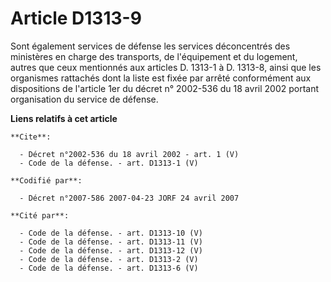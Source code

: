 # Article D1313-9

Sont également services de défense les services déconcentrés des ministères en charge des transports, de l'équipement et du
logement, autres que ceux mentionnés aux articles D. 1313-1 à D. 1313-8, ainsi que les organismes rattachés dont la liste est
fixée par arrêté conformément aux dispositions de l'article 1er du décret n° 2002-536 du 18 avril 2002 portant organisation
du service de défense.

**Liens relatifs à cet article**

	**Cite**:

	  - Décret n°2002-536 du 18 avril 2002 - art. 1 (V)
	  - Code de la défense. - art. D1313-1 (V)

	**Codifié par**:

	  - Décret n°2007-586 2007-04-23 JORF 24 avril 2007

	**Cité par**:

	  - Code de la défense. - art. D1313-10 (V)
	  - Code de la défense. - art. D1313-11 (V)
	  - Code de la défense. - art. D1313-12 (V)
	  - Code de la défense. - art. D1313-2 (V)
	  - Code de la défense. - art. D1313-6 (V)
